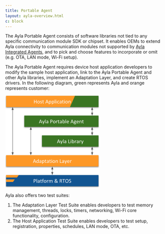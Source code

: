 ```yaml
---
title: Portable Agent
layout: ayla-overview.html
c: block
---
```


The Ayla Portable Agent consists of software libraries not tied to any specific communication module SDK or chipset. It enables OEMs to extend Ayla connectivity to communication modules not supported by [Ayla Integrated Agents](../ayla-integrated-agents), and to pick and choose features to incorporate or omit (e.g. OTA, LAN mode, Wi-Fi setup).

The Ayla Portable Agent requires device host application developers to modify the sample host application, link to the Ayla Portable Agent and other Ayla libraries, implement an Adaptation Layer, and create RTOS drivers. In the following diagram, green represents Ayla and orange represents customer:

<img src="software-stack.png" width="300">

Ayla also offers two test suites:

1. The Adaptation Layer Test Suite enables developers to test memory management, threads, locks, timers, networking, Wi-Fi core functionality, configuration.
1. The Host Application Test Suite enables developers to test setup, registration, properties, schedules, LAN mode, OTA, etc.
